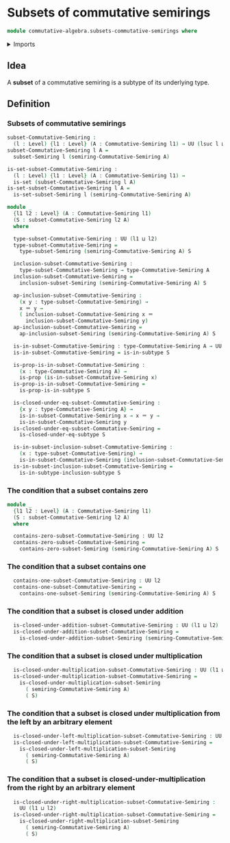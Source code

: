# Subsets of commutative semirings

```agda
module commutative-algebra.subsets-commutative-semirings where
```

<details><summary>Imports</summary>

```agda
open import commutative-algebra.commutative-semirings

open import foundation.dependent-products-propositions
open import foundation.identity-types
open import foundation.propositions
open import foundation.sets
open import foundation.subtypes
open import foundation.universe-levels

open import ring-theory.subsets-semirings
```

</details>

## Idea

A **subset** of a commutative semiring is a subtype of its underlying type.

## Definition

### Subsets of commutative semirings

```agda
subset-Commutative-Semiring :
  (l : Level) {l1 : Level} (A : Commutative-Semiring l1) → UU (lsuc l ⊔ l1)
subset-Commutative-Semiring l A =
  subset-Semiring l (semiring-Commutative-Semiring A)

is-set-subset-Commutative-Semiring :
  (l : Level) {l1 : Level} (A : Commutative-Semiring l1) →
  is-set (subset-Commutative-Semiring l A)
is-set-subset-Commutative-Semiring l A =
  is-set-subset-Semiring l (semiring-Commutative-Semiring A)

module _
  {l1 l2 : Level} (A : Commutative-Semiring l1)
  (S : subset-Commutative-Semiring l2 A)
  where

  type-subset-Commutative-Semiring : UU (l1 ⊔ l2)
  type-subset-Commutative-Semiring =
    type-subset-Semiring (semiring-Commutative-Semiring A) S

  inclusion-subset-Commutative-Semiring :
    type-subset-Commutative-Semiring → type-Commutative-Semiring A
  inclusion-subset-Commutative-Semiring =
    inclusion-subset-Semiring (semiring-Commutative-Semiring A) S

  ap-inclusion-subset-Commutative-Semiring :
    (x y : type-subset-Commutative-Semiring) →
    x ＝ y →
    ( inclusion-subset-Commutative-Semiring x ＝
      inclusion-subset-Commutative-Semiring y)
  ap-inclusion-subset-Commutative-Semiring =
    ap-inclusion-subset-Semiring (semiring-Commutative-Semiring A) S

  is-in-subset-Commutative-Semiring : type-Commutative-Semiring A → UU l2
  is-in-subset-Commutative-Semiring = is-in-subtype S

  is-prop-is-in-subset-Commutative-Semiring :
    (x : type-Commutative-Semiring A) →
    is-prop (is-in-subset-Commutative-Semiring x)
  is-prop-is-in-subset-Commutative-Semiring =
    is-prop-is-in-subtype S

  is-closed-under-eq-subset-Commutative-Semiring :
    {x y : type-Commutative-Semiring A} →
    is-in-subset-Commutative-Semiring x → x ＝ y →
    is-in-subset-Commutative-Semiring y
  is-closed-under-eq-subset-Commutative-Semiring =
    is-closed-under-eq-subtype S

  is-in-subset-inclusion-subset-Commutative-Semiring :
    (x : type-subset-Commutative-Semiring) →
    is-in-subset-Commutative-Semiring (inclusion-subset-Commutative-Semiring x)
  is-in-subset-inclusion-subset-Commutative-Semiring =
    is-in-subtype-inclusion-subtype S
```

### The condition that a subset contains zero

```agda
module _
  {l1 l2 : Level} (A : Commutative-Semiring l1)
  (S : subset-Commutative-Semiring l2 A)
  where

  contains-zero-subset-Commutative-Semiring : UU l2
  contains-zero-subset-Commutative-Semiring =
    contains-zero-subset-Semiring (semiring-Commutative-Semiring A) S
```

### The condition that a subset contains one

```agda
  contains-one-subset-Commutative-Semiring : UU l2
  contains-one-subset-Commutative-Semiring =
    contains-one-subset-Semiring (semiring-Commutative-Semiring A) S
```

### The condition that a subset is closed under addition

```agda
  is-closed-under-addition-subset-Commutative-Semiring : UU (l1 ⊔ l2)
  is-closed-under-addition-subset-Commutative-Semiring =
    is-closed-under-addition-subset-Semiring (semiring-Commutative-Semiring A) S
```

### The condition that a subset is closed under multiplication

```agda
  is-closed-under-multiplication-subset-Commutative-Semiring : UU (l1 ⊔ l2)
  is-closed-under-multiplication-subset-Commutative-Semiring =
    is-closed-under-multiplication-subset-Semiring
      ( semiring-Commutative-Semiring A)
      ( S)
```

### The condition that a subset is closed under multiplication from the left by an arbitrary element

```agda
  is-closed-under-left-multiplication-subset-Commutative-Semiring : UU (l1 ⊔ l2)
  is-closed-under-left-multiplication-subset-Commutative-Semiring =
    is-closed-under-left-multiplication-subset-Semiring
      ( semiring-Commutative-Semiring A)
      ( S)
```

### The condition that a subset is closed-under-multiplication from the right by an arbitrary element

```agda
  is-closed-under-right-multiplication-subset-Commutative-Semiring :
    UU (l1 ⊔ l2)
  is-closed-under-right-multiplication-subset-Commutative-Semiring =
    is-closed-under-right-multiplication-subset-Semiring
      ( semiring-Commutative-Semiring A)
      ( S)
```
